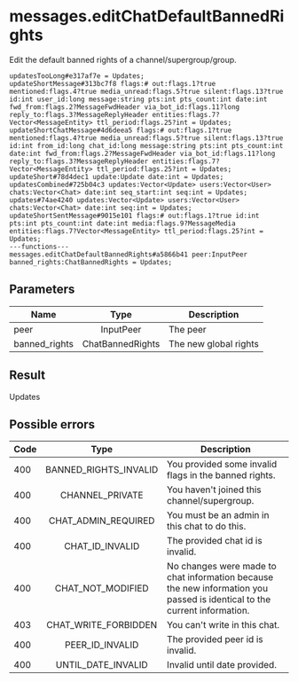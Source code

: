 # messages.editChatDefaultBannedRights
Edit the default banned rights of a channel/supergroup/group.

```
updatesTooLong#e317af7e = Updates;
updateShortMessage#313bc7f8 flags:# out:flags.1?true mentioned:flags.4?true media_unread:flags.5?true silent:flags.13?true id:int user_id:long message:string pts:int pts_count:int date:int fwd_from:flags.2?MessageFwdHeader via_bot_id:flags.11?long reply_to:flags.3?MessageReplyHeader entities:flags.7?Vector<MessageEntity> ttl_period:flags.25?int = Updates;
updateShortChatMessage#4d6deea5 flags:# out:flags.1?true mentioned:flags.4?true media_unread:flags.5?true silent:flags.13?true id:int from_id:long chat_id:long message:string pts:int pts_count:int date:int fwd_from:flags.2?MessageFwdHeader via_bot_id:flags.11?long reply_to:flags.3?MessageReplyHeader entities:flags.7?Vector<MessageEntity> ttl_period:flags.25?int = Updates;
updateShort#78d4dec1 update:Update date:int = Updates;
updatesCombined#725b04c3 updates:Vector<Update> users:Vector<User> chats:Vector<Chat> date:int seq_start:int seq:int = Updates;
updates#74ae4240 updates:Vector<Update> users:Vector<User> chats:Vector<Chat> date:int seq:int = Updates;
updateShortSentMessage#9015e101 flags:# out:flags.1?true id:int pts:int pts_count:int date:int media:flags.9?MessageMedia entities:flags.7?Vector<MessageEntity> ttl_period:flags.25?int = Updates;
---functions---
messages.editChatDefaultBannedRights#a5866b41 peer:InputPeer banned_rights:ChatBannedRights = Updates;
```

## Parameters
| Name | Type | Description |
| ---- | :----: | ----------- |
| peer | InputPeer | The peer |
| banned_rights | ChatBannedRights | The new global rights |


## Result
Updates

## Possible errors
| Code | Type | Description |
| ---- | :----: | ----------- |
| 400 | BANNED_RIGHTS_INVALID | You provided some invalid flags in the banned rights. |
| 400 | CHANNEL_PRIVATE | You haven't joined this channel/supergroup. |
| 400 | CHAT_ADMIN_REQUIRED | You must be an admin in this chat to do this. |
| 400 | CHAT_ID_INVALID | The provided chat id is invalid. |
| 400 | CHAT_NOT_MODIFIED | No changes were made to chat information because the new information you passed is identical to the current information. |
| 403 | CHAT_WRITE_FORBIDDEN | You can't write in this chat. |
| 400 | PEER_ID_INVALID | The provided peer id is invalid. |
| 400 | UNTIL_DATE_INVALID | Invalid until date provided. |

